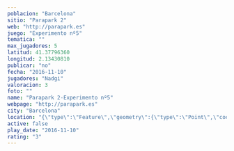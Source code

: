 ```yaml
---
poblacion: "Barcelona"
sitio: "Parapark 2"
web: "http://parapark.es"
juego: "Experimento nº5"
tematica: ""
max_jugadores: 5
latitud: 41.37796360
longitud: 2.13430810
publicar: "no"
fecha: "2016-11-10"
jugadores: "Nadgi"
valoracion: 3
foto: ""
name: "Parapark 2-Experimento nº5"
webpage: "http://parapark.es"
city: "Barcelona"
location: "{\"type\":\"Feature\",\"geometry\":{\"type\":\"Point\",\"coordinates\":[41.3779636,2.1343081]}}"
active: false
play_date: "2016-11-10"
rating: "3"
---
```

